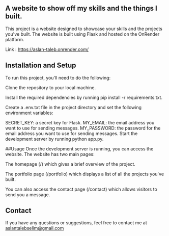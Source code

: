 ## A website to show off my skills and the things I built.
This project is a website designed to showcase your skills and the projects you've built. The website is built using Flask and hosted on the OnRender platform.


Link : https://aslan-taleb.onrender.com/

## Installation and Setup
To run this project, you'll need to do the following:

Clone the repository to your local machine.

Install the required dependencies by running pip install -r requirements.txt.

Create a .env.txt file in the project directory and set the following environment variables:

SECRET_KEY: a secret key for Flask.
MY_EMAIL: the email address you want to use for sending messages.
MY_PASSWORD: the password for the email address you want to use for sending messages.
Start the development server by running python app.py.

##Usage
Once the development server is running, you can access the website. The website has two main pages:

The homepage (/) which gives a brief overview of the project.

The portfolio page (/portfolio) which displays a list of all the projects you've built.

You can also access the contact page (/contact) which allows visitors to send you a message.

## Contact
If you have any questions or suggestions, feel free to contact me at aslantalebselim@gmail.com